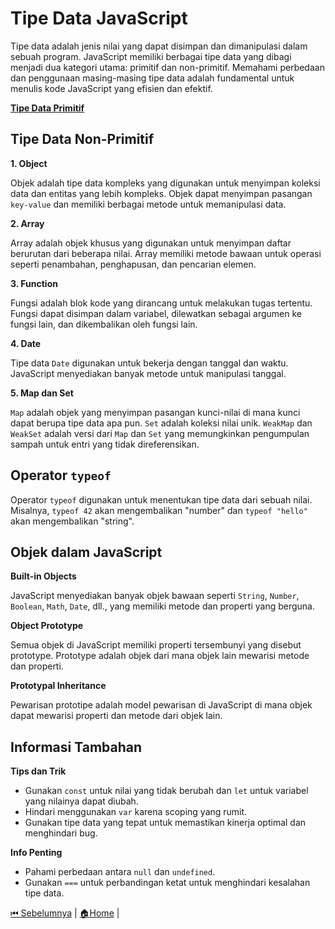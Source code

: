 # Tipe Data JavaScript

Tipe data adalah jenis nilai yang dapat disimpan dan dimanipulasi dalam sebuah program. JavaScript memiliki berbagai tipe data yang dibagi menjadi dua kategori utama: primitif dan non-primitif. Memahami perbedaan dan penggunaan masing-masing tipe data adalah fundamental untuk menulis kode JavaScript yang efisien dan efektif.

**[Tipe Data Primitif](./primitif/README.md)**

## Tipe Data Non-Primitif

**1. Object**

Objek adalah tipe data kompleks yang digunakan untuk menyimpan koleksi data dan entitas yang lebih kompleks. Objek dapat menyimpan pasangan `key-value` dan memiliki berbagai metode untuk memanipulasi data.

**2. Array**

Array adalah objek khusus yang digunakan untuk menyimpan daftar berurutan dari beberapa nilai. Array memiliki metode bawaan untuk operasi seperti penambahan, penghapusan, dan pencarian elemen.

**3. Function**

Fungsi adalah blok kode yang dirancang untuk melakukan tugas tertentu. Fungsi dapat disimpan dalam variabel, dilewatkan sebagai argumen ke fungsi lain, dan dikembalikan oleh fungsi lain.

**4. Date**

Tipe data `Date` digunakan untuk bekerja dengan tanggal dan waktu. JavaScript menyediakan banyak metode untuk manipulasi tanggal.

**5. Map dan Set**

`Map` adalah objek yang menyimpan pasangan kunci-nilai di mana kunci dapat berupa tipe data apa pun. `Set` adalah koleksi nilai unik. `WeakMap` dan `WeakSet` adalah versi dari `Map` dan `Set` yang memungkinkan pengumpulan sampah untuk entri yang tidak direferensikan.

## Operator `typeof`

Operator `typeof` digunakan untuk menentukan tipe data dari sebuah nilai. Misalnya, `typeof 42` akan mengembalikan "number" dan `typeof "hello"` akan mengembalikan "string".

## Objek dalam JavaScript

**Built-in Objects**

JavaScript menyediakan banyak objek bawaan seperti `String`, `Number`, `Boolean`, `Math`, `Date`, dll., yang memiliki metode dan properti yang berguna.

**Object Prototype**

Semua objek di JavaScript memiliki properti tersembunyi yang disebut prototype. Prototype adalah objek dari mana objek lain mewarisi metode dan properti.

**Prototypal Inheritance**

Pewarisan prototipe adalah model pewarisan di JavaScript di mana objek dapat mewarisi properti dan metode dari objek lain.

## Informasi Tambahan

**Tips dan Trik**

- Gunakan `const` untuk nilai yang tidak berubah dan `let` untuk variabel yang nilainya dapat diubah.
- Hindari menggunakan `var` karena scoping yang rumit.
- Gunakan tipe data yang tepat untuk memastikan kinerja optimal dan menghindari bug.

**Info Penting**

- Pahami perbedaan antara `null` dan `undefined`.
- Gunakan `===` untuk perbandingan ketat untuk menghindari kesalahan tipe data.

[⏮ Sebelumnya](../2-variables/README.md) | [🏠Home](../README.md) |
